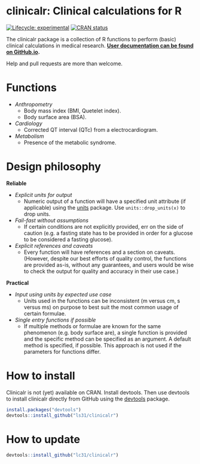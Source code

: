 # clinicalr: Clinical calculations for R

<!-- badges: start -->
[![Lifecycle: experimental](https://img.shields.io/badge/lifecycle-experimental-orange.svg)](https://www.tidyverse.org/lifecycle/#experimental)
[![CRAN status](https://www.r-pkg.org/badges/version/clinicalr)](https://CRAN.R-project.org/package=clinicalr)
<!-- badges: end -->

The clinicalr package is a collection of R functions to perform (basic) clinical calculations in medical research. **[User documentation can be found on GitHub.io](https://ls31.github.io/clinicalr/).** 

Help and pull requests are more than welcome.

# Functions

- *Anthropometry*
  - Body mass index (BMI, Quetelet index).
  - Body surface area (BSA).
- *Cardiology*
  - Corrected QT interval (QTc) from a electrocardiogram.
- *Metabolism*  
  - Presence of the metabolic syndrome.

# Design philosophy

**Reliable**

- *Explicit units for output*
  - Numeric output of a function will have a specified unit attribute (if applicable) using the [units](https://r-quantities.github.io/units/) package. Use `units::drop_units(x)` to drop units.
- *Fail-fast without assumptions*
  - If certain conditions are not explicitly provided, err on the side of caution (e.g. a fasting state has to be provided in order for a glucose to be considered a fasting glucose). 
- *Explicit references and caveats*
  - Every function will have references and a section on caveats. (However, despite our best efforts of quality control, the functions are provided as-is, without any guarantees, and users would be wise to check the output for quality and accuracy in their use case.)

**Practical**
  
- *Input using units by expected use case*
  - Units used in the functions can be inconsistent (m versus cm, s versus ms) on purpose to best suit the most common usage of certain formulae.
- *Single entry functions if possible*
  - If multiple methods or formulae are known for the same phenomenon (e.g. body surface are), a single function is provided and the specific method can be specified as an argument. A default method is specified, if possible. This approach is not used if the parameters for functions differ.

# How to install

Clinicalr is not (yet) available on CRAN. Install devtools. Then use devtools to install clinicalr directly from GitHub using the [devtools](https://devtools.r-lib.org/) package.

```r
install.packages("devtools")
devtools::install_github("ls31/clinicalr")
```
# How to update

```r
devtools::install_github("lc31/clinicalr")
```
